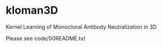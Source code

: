 kloman3D
========

Kernel Learning of Monoclonal Antibody Neutralization in 3D

Please see code/00README.txt

